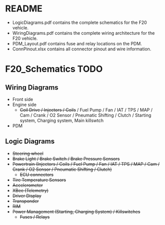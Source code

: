 # README
- LogicDiagrams.pdf contains the complete schematics for the F20 vehicle.
- WiringDiagrams.pdf contains the complete wiring architecture for the F20 vehicle.
- PDM_Layout.pdf contains fuse and relay locations on the PDM.
- ConnPinout.xlsx contains all connector pinout and wire information.

# F20_Schematics TODO
## Wiring Diagrams
- Front side
- Engine side
    - ~~Coil Drive / Injectors / Coils~~ / Fuel Pump / Fan / IAT / TPS / MAP / Cam / Crank / O2 Sensor / Pneumatic Shifting / Clutch / Starting system, Charging system, Main killswtch
- PDM

## Logic Diagrams
- ~~Steering wheel~~
- ~~Brake Light / Brake Switch / Brake Pressure Sensors~~
- ~~Powertrain (Injectors / Coils / Fuel Pump / Fan / IAT / TPS / MAP / Cam / Crank / O2 Sensor / Pneumatic Shifting / Clutch)~~ 
    - ~~ECU connectors~~
- ~~Tire Temperature Sensors~~
- ~~Accelerometer~~
- ~~XBee (Telemetry)~~
- ~~Driver Display~~
- ~~Transponder~~
- ~~RIM~~
- ~~Power Management (Starting, Charging System) / Killswitches~~
    - ~~Fuses / Relays~~
